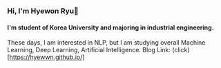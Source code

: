 ### Hi, I'm Hyewon Ryu👋

#### I'm student of Korea University and majoring in industrial engineering.
These days, I am interested in NLP, but I am studying overall Machine Learning, Deep Learning, Artificial Intelligence.
Blog Link: (click)[https://hyewwn.github.io/]



<!--
**hyewwn/hyewwn** is a ✨ _special_ ✨ repository because its `README.md` (this file) appears on your GitHub profile.

Here are some ideas to get you started:

- 🔭 I’m currently working on ...
- 🌱 I’m currently learning ...
- 👯 I’m looking to collaborate on ...
- 🤔 I’m looking for help with ...
- 💬 Ask me about ...
- 📫 How to reach me: ...
- 😄 Pronouns: ...
- ⚡ Fun fact: ...
-->
